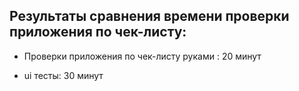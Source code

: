 ## Результаты сравнения времени проверки приложения по чек-листу:

- Проверки приложения по чек-листу руками : 20 минут

- ui тесты: 30 минут